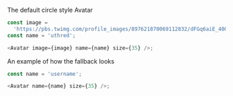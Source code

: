 The default circle style Avatar

```js
const image =
  'https://pbs.twimg.com/profile_images/897621870069112832/dFGq6aiE_400x400.jpg';
const name = 'uthred';

<Avatar image={image} name={name} size={35} />;
```

An example of how the fallback looks

```js
const name = 'username';

<Avatar name={name} size={35} />;
```

